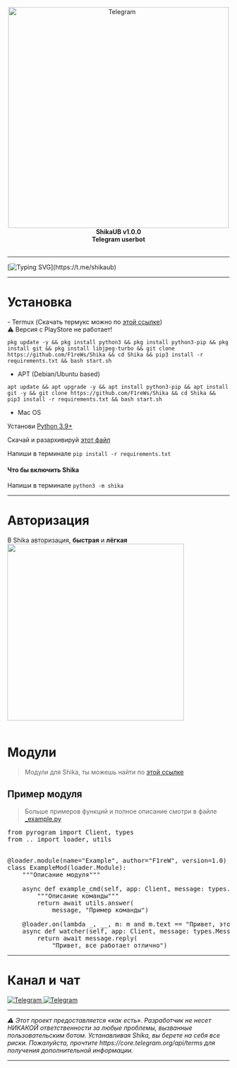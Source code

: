 <p align="center">
    </a>
    <img alt="Telegram" width="500px" src="https://api.f1rew.me/file/shika_logo.jpg">
    <br>
    <b>ShikaUB v1.0.0</b>
    <br>
    <b>Telegram userbot</b>
<br><br>

</p>
<hr>

[![Typing SVG](https://readme-typing-svg.herokuapp.com?color=%2336BCF7&lines=The+best+telegram+userbot.)](https://t.me/shikaub)
<hr>

<h1>Установка</h1>
- Termux (Скачать термукс можно по <a href="https://f-droid.org/repo/com.termux_118.apk">этой ссылке</a>)<br>⚠️ Версия с PlayStore не работает!

```
pkg update -y && pkg install python3 && pkg install python3-pip && pkg install git && pkg install libjpeg-turbo && git clone https://github.com/F1reWs/Shika && cd Shika && pip3 install -r requirements.txt && bash start.sh
```

- APT (Debian/Ubuntu based)

```
apt update && apt upgrade -y && apt install python3-pip && apt install git -y && git clone https://github.com/F1reWs/Shika && cd Shika && pip3 install -r requirements.txt && bash start.sh
```

- Mac OS

Установи <a href="https://www.python.org/downloads/">Python 3.9+</a>

Скачай и разархивируй <a href="https://github.com/F1reWs/Shika/archive/refs/heads/main.zip">этот файл</a>

Напиши в терминале `pip install -r requirements.txt`

<h4>Что бы включить Shika</h3>

Напиши в терминале `python3 -m shika`
<hr>

<h1>Авторизация</h1>
В Shika авторизация, <b>быстрая</b> и <b>лёгкая</b>
<table>
   <img src="https://api.f1rew.me/file/shika_install.gif" height="400" align="middle">
</table>

<h1>Модули</h1>

> Модули для Shika, ты можешь найти по <a href="https://t.me/shika_chat/12">этой ссылке</a>

<h2>Пример модуля</h2>

> Больше примеров функций и полное описание смотри в файле <a href="./shika/modules/_example.py">_example.py</a>

<pre lang="python">
from pyrogram import Client, types
from .. import loader, utils


@loader.module(name="Example", author="F1reW", version=1.0)
class ExampleMod(loader.Module):
    """Описание модуля"""

    async def example_cmd(self, app: Client, message: types.Message):
        """Описание команды"""
        return await utils.answer(
            message, "Пример команды")

    @loader.on(lambda _, __, m: m and m.text == "Привет, это проверка вотчера")
    async def watcher(self, app: Client, message: types.Message):
        return await message.reply(
            "Привет, все работает отлично")
</pre>

<hr>
<h1>Канал и чат</h1>
<a href="https://t.me/shikaub">
<img alt="Telegram" src="https://img.shields.io/badge/Telegram_Channel-0a0a0a?style=for-the-badge&logo=telegram">
</a>
<a href="https://t.me/shika_chat">
<img alt="Telegram" src="https://img.shields.io/badge/Telegram_Chat-0a0a0a?style=for-the-badge&logo=telegram">
</a>
<br>
<hr>
<i>⚠️ Этот проект предоставляется «как есть». Разработчик не несет НИКАКОЙ ответственности за любые проблемы, вызванные пользовательским ботом. Устанавливая Shika, вы берете на себя все риски. Пожалуйста, прочтите https://core.telegram.org/api/terms для получения дополнительной информации.</i>
<br>
<hr> 
